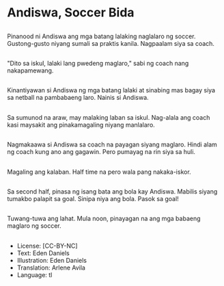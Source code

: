 # Andiswa, Soccer Bida

##
Pinanood ni Andiswa ang mga batang lalaking naglalaro ng soccer. Gustong-gusto niyang sumali sa praktis kanila. Nagpaalam siya sa coach.

##
"Dito sa iskul, lalaki lang pwedeng maglaro," sabi ng coach nang nakapamewang.

##
Kinantiyawan si Andiswa ng mga batang lalaki at sinabing mas bagay siya sa netball na pambabaeng laro. Nainis si Andiswa.

##
Sa sumunod na araw, may malaking laban sa iskul. Nag-alala ang coach kasi maysakit ang pinakamagaling niyang manlalaro.

##
Nagmakaawa si Andiswa sa coach na payagan siyang maglaro. Hindi alam ng coach kung ano ang gagawin. Pero pumayag na rin siya sa huli.

##
Magaling ang kalaban. Half time na pero wala pang nakaka-iskor.

##
Sa second half, pinasa ng isang bata ang bola kay Andiswa. Mabilis siyang tumakbo palapit sa goal. Sinipa niya ang bola. Pasok sa goal!

##
Tuwang-tuwa ang lahat. Mula noon, pinayagan na ang mga babaeng maglaro ng soccer.

##
* License: [CC-BY-NC]
* Text: Eden Daniels
* Illustration: Eden Daniels
* Translation: Arlene Avila
* Language: tl
